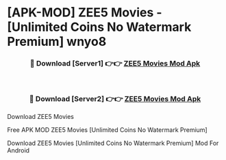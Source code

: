 # [APK-MOD] ZEE5  Movies - [Unlimited Coins No Watermark Premium] wnyo8



<div align="center">
<h3>🔴 Download [Server1] 👉👉 <a href="https://momento.my/?title=ZEE5__Movies">ZEE5  Movies Mod Apk</a></h3><br>

<h3>🔴 Download [Server2] 👉👉 <a href="https://momento.my/?title=ZEE5__Movies">ZEE5  Movies Mod Apk</a></h3>
</div>



Download ZEE5  Movies 

Free APK MOD ZEE5  Movies [Unlimited Coins No Watermark Premium]

Download ZEE5  Movies [Unlimited Coins No Watermark Premium] Mod For Android
